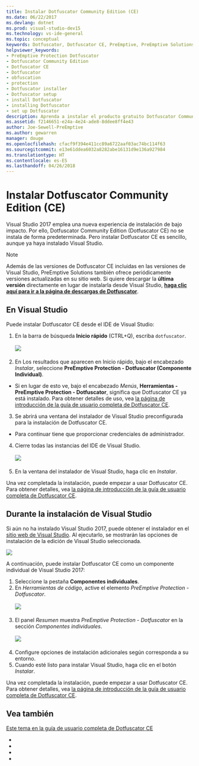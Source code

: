 ```yaml
---
title: Instalar Dotfuscator Community Edition (CE)
ms.date: 06/22/2017
ms.devlang: dotnet
ms.prod: visual-studio-dev15
ms.technology: vs-ide-general
ms.topic: conceptual
keywords: Dotfuscator, Dotfuscator CE, PreEmptive, PreEmptive Solutions, PreEmptive Protection, protección, community edition, ofuscación, .NET, gratuito, Visual Studio 2017, instalar
helpviewer_keywords:
- PreEmptive Protection Dotfuscator
- Dotfuscator Community Edition
- Dotfuscator CE
- Dotfuscator
- obfuscation
- protection
- Dotfuscator installer
- Dotfuscator setup
- install Dotfuscator
- installing Dotfuscator
- set up Dotfuscator
description: Aprenda a instalar el producto gratuito Dotfuscator Community Edition incluido en Visual Studio de 2017.
ms.assetid: f2146651-e24a-4e24-ade8-8ddee8ff4e43
author: Joe-Sewell-PreEmptive
ms.author: gewarren
manager: douge
ms.openlocfilehash: cfacf9f394e411cc89a6722aaf03ac74bc114f63
ms.sourcegitcommit: e13e61ddea6032a8282abe16131d9e136a927984
ms.translationtype: HT
ms.contentlocale: es-ES
ms.lasthandoff: 04/26/2018
---
```

# <a name="install-dotfuscator-community-edition-ce"></a>Instalar Dotfuscator Community Edition (CE)

Visual Studio 2017 emplea una nueva experiencia de instalación de bajo impacto.
Por ello, Dotfuscator Community Edition (Dotfuscator CE) no se instala de forma predeterminada.
Pero instalar Dotfuscator CE es sencillo, aunque ya haya instalado Visual Studio.

> [!NOTE]
> Además de las versiones de Dotfuscator CE incluidas en las versiones de Visual Studio, PreEmptive Solutions también ofrece periódicamente versiones actualizadas en su sitio web.
> Si quiere descargar la **última versión** directamente en lugar de instalarla desde Visual Studio, **[haga clic aquí para ir a la página de descargas de Dotfuscator][download]**.

## <a name="within-visual-studio"></a>En Visual Studio

Puede instalar Dotfuscator CE desde el IDE de Visual Studio:

1. En la barra de búsqueda **Inicio rápido** (CTRL+Q), escriba `dotfuscator`. <br/> <br/> ![](media/install_from_vs_12.png) <br/> <br/>
2. En Los resultados que aparecen en Inicio rápido, bajo el encabezado *Instalar*, seleccione **PreEmptive Protection - Dotfuscator (Componente Individual)**.
  * Si en lugar de esto ve, bajo el encabezado *Menús*, **Herramientas - PreEmptive Protection - Dotfuscator**, significa que Dotfuscator CE ya está instalado. Para obtener detalles de uso, vea [la página de introducción de la guía de usuario completa de Dotfuscator CE][get-started].
3. Se abrirá una ventana del instalador de Visual Studio preconfigurada para la instalación de Dotfuscator CE.
  * Para continuar tiene que proporcionar credenciales de administrador.
4. Cierre todas las instancias del IDE de Visual Studio. <br/> <br/> ![](media/install_from_vs_345.png) <br/> <br/>
5. En la ventana del instalador de Visual Studio, haga clic en *Instalar*.

Una vez completada la instalación, puede empezar a usar Dotfuscator CE. Para obtener detalles, vea [la página de introducción de la guía de usuario completa de Dotfuscator CE][get-started].

## <a name="during-visual-studio-installation"></a>Durante la instalación de Visual Studio

Si aún no ha instalado Visual Studio 2017, puede obtener el instalador en el [sitio web de Visual Studio][2017-install].
Al ejecutarlo, se mostrarán las opciones de instalación de la edición de Visual Studio seleccionada.

![](media/install_ui.png)

A continuación, puede instalar Dotfuscator CE como un componente individual de Visual Studio 2017:

1. Seleccione la pestaña **Componentes individuales**.
2. En *Herramientas de código*, active el elemento *PreEmptive Protection - Dotfuscator*.<br/> <br/> ![](media/install_individually_12.png) <br/> <br/>
3. El panel *Resumen* muestra *PreEmptive Protection - Dotfuscator* en la sección *Componentes individuales*. <br/> <br/> ![](media/install_individually_3.png) <br/> <br/>
4. Configure opciones de instalación adicionales según corresponda a su entorno.
5. Cuando esté listo para instalar Visual Studio, haga clic en el botón *Instalar*.

Una vez completada la instalación, puede empezar a usar Dotfuscator CE. Para obtener detalles, vea [la página de introducción de la guía de usuario completa de Dotfuscator CE][get-started].

## <a name="see-also"></a>Vea también

[Este tema en la guía de usuario completa de Dotfuscator CE][full]

<!-- Copyright © 2017 PreEmptive Solutions, LLC -->

- [2017-install]: https://www.visualstudio.com/downloads/#vs-2017
- [get-started]: https://www.preemptive.com/dotfuscator/ce/docs/help/gui_getstarted.html

- [download]: https://www.preemptive.com/products/dotfuscator/downloads

- [full]: https://www.preemptive.com/dotfuscator/ce/docs/help/intro_install.html